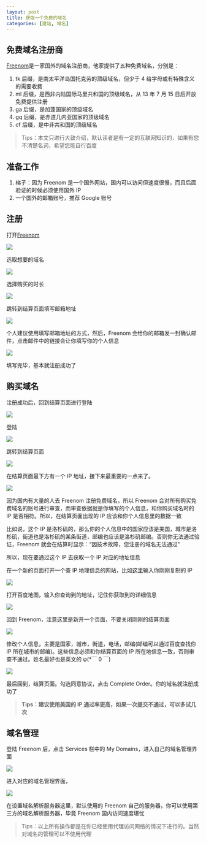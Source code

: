 ```yaml
---
layout: post
title: 获取一个免费的域名
categories: [建站, 域名]
---
```


## 免费域名注册商

[Freenom](http://www.freenom.com)是一家国外的域名注册商，他家提供了五种免费域名，分别是：

1. tk 后缀，是南太平洋岛国托克劳的顶级域名，但少于 4 给字母或有特殊含义的需要收费
2. ml 后缀，是西非内陆国际马里共和国的顶级域名，从 13 年 7 月 15 日后开放免费提供注册
3. ga 后缀，是加蓬国家的顶级域名
4. gq 后缀，是赤道几内亚国家的顶级域名
5. cf 后缀，是中非共和国的顶级域名

> Tips：本文只进行大致介绍，默认读者是有一定的互联网知识的，如果有您不清楚名词，希望您能自行百度

## 准备工作

1. 梯子：因为 Freenom 是一个国外网站，国内可以访问但速度很慢，而且后面验证的时候必须使用国外 IP
2. 一个国外的邮箱账号，推荐 Google 账号

## 注册

打开[Freenom](https://www.freenom.com/)

![](/assets/2020-08-13-如何获取一个免费的域名/14-56-27.png)

选取想要的域名

![](/assets/2020-08-13-如何获取一个免费的域名/15-00-15.png)

选择购买的时长

![](/assets/2020-08-13-如何获取一个免费的域名/15-02-25.png)

跳转到结算页面填写邮箱地址

![](/assets/2020-08-13-如何获取一个免费的域名/15-04-40.png)

个人建议使用填写邮箱地址的方式，然后，Freenom 会给你的邮箱发一封确认邮件，点击邮件中的链接会让你填写你的个人信息

![](/assets/2020-08-13-如何获取一个免费的域名/15-09-38.png)

填写完毕，基本就注册成功了

## 购买域名

注册成功后，回到结算页面进行登陆

![](/assets/2020-08-13-如何获取一个免费的域名/15-11-09.png)

登陆

![](/assets/2020-08-13-如何获取一个免费的域名/15-12-17.png)

跳转到结算页面

![](/assets/2020-08-13-如何获取一个免费的域名/15-14-42.png)

在结算页面最下方有一个 IP 地址，接下来最重要的一点来了。

![](/assets/2020-08-13-如何获取一个免费的域名/15-17-52.png)

因为国内有大量的人去 Freenom 注册免费域名，所以 Freenom 会对所有购买免费域名的账号进行审查，而审查依据就是你填写的个人信息，和你购买域名时的 IP 是否相符。所以，在结算页面出现的 IP 应该和你个人信息里的数据一致

比如说，这个 IP 是洛杉矶的，那么你的个人信息中的国家应该是美国，城市是洛杉矶，街道也是洛杉矶的某条街道，邮编也应该是洛杉矶邮编。否则你无法通过验证，Freenom 就会在结算时显示：“因技术故障，您注册的域名无法通过"

所以，现在要通过这个 IP 去获取一个 IP 对应的地址信息

在一个新的页面打开一个查 IP 地理信息的网站，比如[这里](https://www.ipip.net/ip/)输入你刚刚复制的 IP

![](/assets/2020-08-13-如何获取一个免费的域名/15-25-11.png)

打开百度地图，输入你查询到的地址，记住你获取到的详细信息

![](/assets/2020-08-13-如何获取一个免费的域名/15-29-05.png)

回到 Freenom，注意这里是新开一个页面，不要关闭刚刚的结算页面

![](/assets/2020-08-13-如何获取一个免费的域名/15-31-49.png)

修改个人信息，主要是国家，城市，街道，电话，邮编(邮编可以通过百度查找你 IP 所在城市的邮编)。这些信息必须和你结算页面的 IP 所在地信息一致，否则审查不通过。姓名最好也是英文的 φ(\*￣ 0 ￣)

![](/assets/2020-08-13-如何获取一个免费的域名/15-36-53.png)

最后回到，结算页面。勾选同意协议，点击 Complete Order。你的域名就注册成功了

> **Tips：建议使用美国的 IP 通过率更高，如果一次提交不通过，可以多试几次**

## 域名管理

登陆 Freenom 后，点击 Services 栏中的 My Domains，进入自己的域名管理界面

![](/assets/2020-08-13-如何获取一个免费的域名/15-43-09.png)

进入对应的域名管理界面，

![](/assets/2020-08-13-如何获取一个免费的域名/15-48-30.png)

在设置域名解析服务器这里，默认使用的 Freenom 自己的服务器，你可以使用第三方的域名解析服务器，毕竟 Freenom 国内访问速度堪忧

> Tips：以上所有操作都是在你已经使用代理访问网络的情况下进行的。当然对域名的管理可以不使用代理
